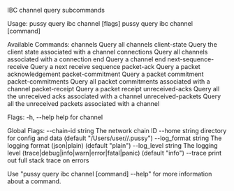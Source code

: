 IBC channel query subcommands

Usage:
  pussy query ibc channel [flags]
  pussy query ibc channel [command]

Available Commands:
  channels              Query all channels
  client-state          Query the client state associated with a channel
  connections           Query all channels associated with a connection
  end                   Query a channel end
  next-sequence-receive Query a next receive sequence
  packet-ack            Query a packet acknowledgement
  packet-commitment     Query a packet commitment
  packet-commitments    Query all packet commitments associated with a channel
  packet-receipt        Query a packet receipt
  unreceived-acks       Query all the unreceived acks associated with a channel
  unreceived-packets    Query all the unreceived packets associated with a channel

Flags:
  -h, --help   help for channel

Global Flags:
      --chain-id string     The network chain ID
      --home string         directory for config and data (default "/Users/user//.pussy")
      --log_format string   The logging format (json|plain) (default "plain")
      --log_level string    The logging level (trace|debug|info|warn|error|fatal|panic) (default "info")
      --trace               print out full stack trace on errors

Use "pussy query ibc channel [command] --help" for more information about a command.
